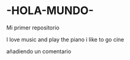 # -HOLA-MUNDO-
Mi primer  repositorio

I love music and play the piano
i like to go cine

añadiendo un comentario 
